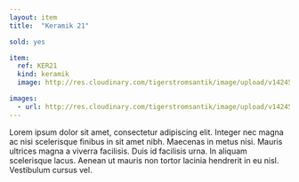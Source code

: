 ```yaml
---
layout: item
title:  "Keramik 21"

sold: yes

item:
  ref: KER21
  kind: keramik
  image: http://res.cloudinary.com/tigerstromsantik/image/upload/v1424550896/keramik/Keramik_177.jpg

images:
  - url: http://res.cloudinary.com/tigerstromsantik/image/upload/v1424550896/keramik/Keramik_178.jpg
---
```


Lorem ipsum dolor sit amet, consectetur adipiscing elit. Integer nec magna ac nisi scelerisque finibus in sit amet nibh. Maecenas in metus nisi. Mauris ultrices magna a viverra facilisis. Duis id facilisis urna. In aliquam scelerisque lacus. Aenean ut mauris non tortor lacinia hendrerit in eu nisl. Vestibulum cursus vel.
